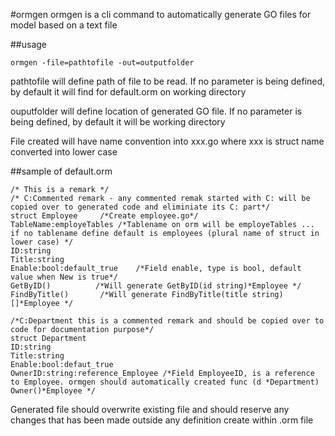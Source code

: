 #ormgen
ormgen is a cli command to automatically generate GO files for model based on a text file

##usage
```
ormgen -file=pathtofile -out=outputfolder
```

pathtofile will define path of file to be read. If no parameter is being defined, by default it will find for default.orm on working directory

ouputfolder will define location of generated GO file. If no parameter is being defined, by default it will be working directory

File created will have name convention into xxx.go where xxx is struct name converted into lower case

##sample of default.orm
```
/* This is a remark */
/* C:Commented remark - any commented remak started with C: will be copied over to generated code and eliminiate its C: part*/
struct Employee     /*Create employee.go*/
TableName:employeTables /*Tablename on orm will be employeTables ... if no tablename define default is employees (plural name of struct in lower case) */
ID:string
Title:string
Enable:bool:default_true    /*Field enable, type is bool, default value when New is true*/
GetByID()          /*Will generate GetByID(id string)*Employee */
FindByTitle()       /*Will generate FindByTitle(title string)[]*Employee */

/*C:Department this is a commented remark and should be copied over to code for documentation purpose*/
struct Department
ID:string
Title:string
Enable:bool:defaut_true
OwnerID:string:reference_Employee /*Field EmployeeID, is a reference to Employee. ormgen should automatically created func (d *Department) Owner()*Employee */
```

Generated file should overwrite existing file and should reserve any changes that has been made outside any definition create within .orm file 